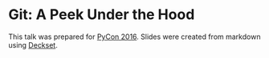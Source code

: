 # Git: A Peek Under the Hood

This talk was prepared for [PyCon 2016](https://us.pycon.org/2016/schedule/presentation/1699/). Slides were created from markdown using [Deckset](http://www.decksetapp.com/).
